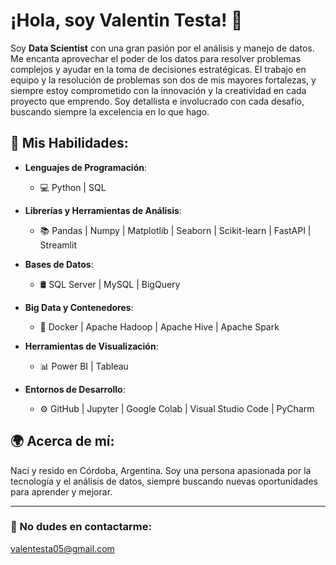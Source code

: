 # ¡Hola, soy Valentin Testa! 👋

Soy **Data Scientist** con una gran pasión por el análisis y manejo de datos. Me encanta aprovechar el poder de los datos para resolver problemas complejos y ayudar en la toma de decisiones estratégicas. El trabajo en equipo y la resolución de problemas son dos de mis mayores fortalezas, y siempre estoy comprometido con la innovación y la creatividad en cada proyecto que emprendo. Soy detallista e involucrado con cada desafío, buscando siempre la excelencia en lo que hago.

## 🚀 Mis Habilidades:

- **Lenguajes de Programación**:  
  - 💻 Python | SQL

- **Librerías y Herramientas de Análisis**:  
  - 📚 Pandas | Numpy | Matplotlib | Seaborn | Scikit-learn | FastAPI | Streamlit

- **Bases de Datos**:  
  - 🛢 SQL Server | MySQL | BigQuery

- **Big Data y Contenedores**:  
  - 🔧 Docker | Apache Hadoop | Apache Hive | Apache Spark

- **Herramientas de Visualización**:  
  - 📊 Power BI | Tableau

- **Entornos de Desarrollo**:  
  - ⚙️ GitHub | Jupyter | Google Colab | Visual Studio Code | PyCharm

## 🌍 Acerca de mí:
Nací y resido en Córdoba, Argentina. Soy una persona apasionada por la tecnología y el análisis de datos, siempre buscando nuevas oportunidades para aprender y mejorar.

---

### 📧 No dudes en contactarme:
valentesta05@gmail.com
